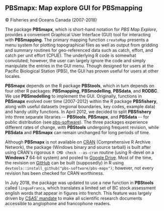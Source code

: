 ## PBSmapx: Map explore GUI for PBSmapping ##
&copy; Fisheries and Oceans Canada (2007-2018)

The package **PBSmapx**, which is short-hand notation for _PBS Map Explore_, provides a convenient Graphical User Interface (GUI) tool for interacting with **PBSmapping**. The primary mapping function `createMap` presents a menu system for plotting topographical files as well as output from gridding and summary routines for geo-referenced data such as catch, effort, and catch per unit effort (CPUE). The underlying R code is somewhat convoluted; however, the user can largely ignore the code and simply manipulate the entries in the GUI menu. Though designed for users at the Pacific Biological Station (PBS), the GUI has proven useful for users at other locales. 

**PBSmapx** depends on the R package **PBStools**, which in turn depends on four other R packages: **PBSmapping**, **PBSmodelling**, **PBSdata**, and **RODBC**. We use **PBSmodelling** to implement the GUI. Originally, functions in **PBSmapx** evolved over time (2007-2012) within the R package **PBSfishery**, along with useful datasets (regional boundaries, key codes, example data) and handy utility functions. In April 2012, we decided to split **PBSfishery** into three separate libraries -- **PBStools**, **PBSmapx**, and **PBSdata** -- for public distribution (see <a href="https://github.com/pbs-software">pbs-software</a>). The three packages experience different rates of change, with **PBStools** undergoing frequent revision, while **PBSdata** and **PBSmapx** can remain unchanged for long periods of time.

Although **PBSmapx** is not available on <a href="https://cran.r-project.org/">CRAN</a> (Comprehensive R Archive Network), the package (Windows binary and source tarball) is built after using CRAN's rigorous `R CMD check --as-cran` routine (using R-devel on a **Windows 7** 64-bit system) and posted to <a href="https://drive.google.com/drive/folders/0B2Bkic2Qu5LGOGx1WkRySVYxNFU?usp=sharing">Google Drive</a>. Most of the time, the revision on <a href="https://github.com/pbs-software/pbs-mapx">GitHub</a> can be built (supposedly) in R using `devtools::install_github("pbs-software/pbs-mapx")`; however, not every revision has been checked for CRAN worthiness.

In July 2018, the package was updated to use a new function in **PBStools** called `linguaFranca`, which translates a limited set of BC stock assessment english words that appear in figures into french. This feature was largely driven by <a href="http://www.dfo-mpo.gc.ca/csas-sccs/process-processus/translation-traduction-eng.html">CSAS' mandate</a> to make all scientific research documents accessible to anglophone and francophone readers.
